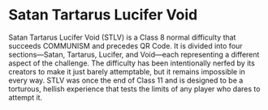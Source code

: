 # Satan Tartarus Lucifer Void

Satan Tartarus Lucifer Void (STLV) is a Class 8 normal difficulty that succeeds COMMUNISM and precedes QR Code. It is divided into four sections—Satan, Tartarus, Lucifer, and Void—each representing a different aspect of the challenge. The difficulty has been intentionally nerfed by its creators to make it just barely attemptable, but it remains impossible in every way. STLV was once the end of Class 11 and is designed to be a torturous, hellish experience that tests the limits of any player who dares to attempt it.
